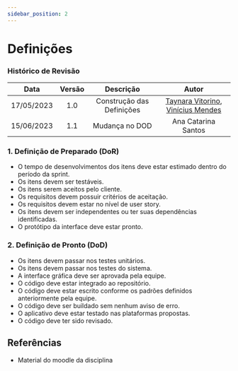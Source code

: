 ```yaml
---
sidebar_position: 2
---
```


# Definições

### **Histórico de Revisão**

|  **Data**  | **Versão** |       **Descrição**       |                                            **Autor**                                            |
| :--------: | :--------: | :-----------------------: | :---------------------------------------------------------------------------------------------: |
| 17/05/2023 |    1.0     | Construção das Definições | [Taynara Vitorino](https://github.com/taybalau), [Vinícius Mendes](https://github.com/yabamiah) |
| 15/06/2023 |    1.1     |      Mudança no DOD       |                                       Ana Catarina Santos                                       |

### 1. Definição de Preparado (DoR)

- O tempo de desenvolvimentos dos itens deve estar estimado dentro do período da sprint.
- Os itens devem ser testáveis.
- Os itens serem aceitos pelo cliente.
- Os requisitos devem possuir critérios de aceitação.
- Os requisitos devem estar no nível de user story.
- Os itens devem ser independentes ou ter suas dependências identificadas.
- O protótipo da interface deve estar pronto.

### 2. Definição de Pronto (DoD)

- Os itens devem passar nos testes unitários.
- Os itens devem passar nos testes do sistema.
- A interface gráfica deve ser aprovada pela equipe.
- O código deve estar integrado ao repositório.
- O código deve estar escrito conforme os padrões definidos anteriormente pela equipe.
- O código deve ser buildado sem nenhum aviso de erro.
- O aplicativo deve estar testado nas plataformas propostas.
- O código deve ter sido revisado.

## Referências

- Material do moodle da disciplina
